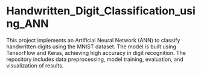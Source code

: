 # Handwritten_Digit_Classification_using_ANN
This project implements an Artificial Neural Network (ANN) to classify handwritten digits using the MNIST dataset. The model is built using TensorFlow and Keras, achieving high accuracy in digit recognition. The repository includes data preprocessing, model training, evaluation, and visualization of results.
